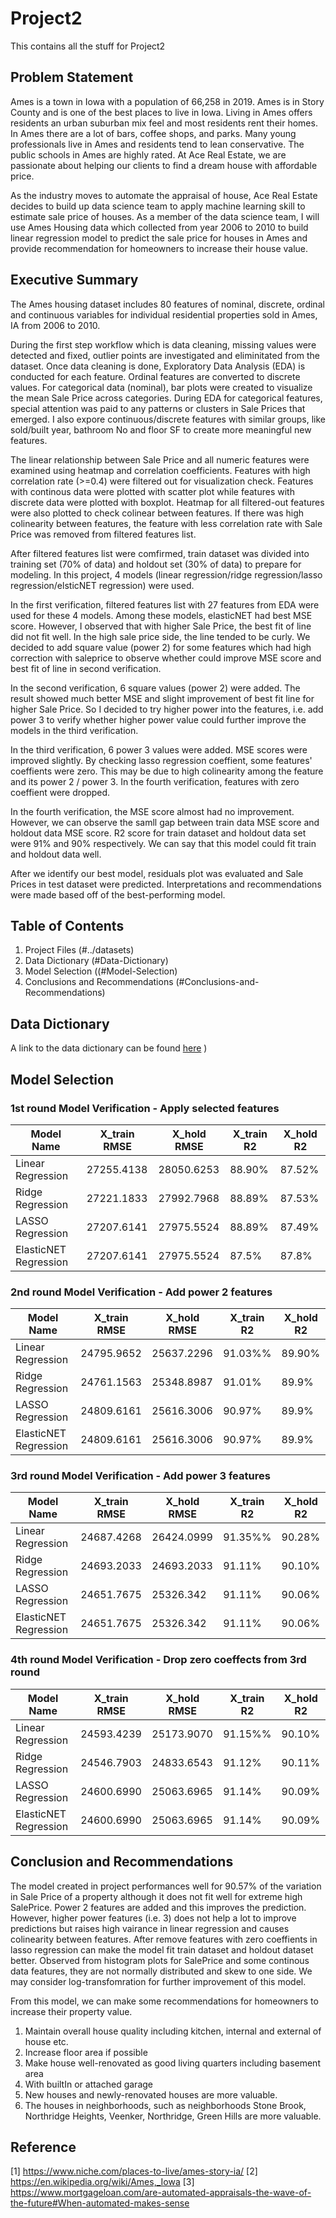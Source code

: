 # Project2
This contains all the stuff for Project2
## Problem Statement

Ames is a town in Iowa with a population of 66,258 in 2019. Ames is in Story County and is one of the best places to live in Iowa. Living in Ames offers residents an urban suburban mix feel and most residents rent their homes. In Ames there are a lot of bars, coffee shops, and parks. Many young professionals live in Ames and residents tend to lean conservative. The public schools in Ames are highly rated. At Ace Real Estate, we are passionate about helping our clients to find a dream house with affordable price. 

As the industry moves to automate the appraisal of house, Ace Real Estate decides to build up data science team to apply machine learning skill to estimate sale price of houses. As a member of the data science team, I will use Ames Housing data which collected from year 2006 to 2010 to build linear regression model to predict the sale price for houses in Ames and provide recommendation for homeowners to  increase their house value. 

## Executive Summary
The Ames housing dataset includes 80 features of nominal, discrete, ordinal and continuous variables for individual residential properties sold in Ames, IA from 2006 to 2010.

During the first step workflow which is data cleaning, missing values were detected and fixed, outlier points are investigated and eliminitated from the dataset. Once data cleaning is done, Exploratory Data Analysis (EDA) is conducted for each feature. Ordinal features are converted to discrete values. For categorical data (nominal), bar plots were created to visualize the mean Sale Price across categories. During EDA for categorical features, special attention was paid to any patterns or clusters in Sale Prices that emerged. I also expore continuous/discrete features with similar groups, like sold/built year, bathroom No and floor SF to create more meaningful new features. 

The linear relationship between Sale Price and all numeric features were examined using heatmap and correlation coefficients. Features with high correlation rate (>=0.4) were filtered out for visualization check. 
Features with continous data were plotted with scatter plot while features with discrete data were plotted with boxplot. 
Heatmap for all filtered-out features were also plotted to check colinear between features. If there was high colinearity between features, the feature with less correlation rate with Sale Price was removed from filtered features list. 

After filtered features list were comfirmed, train dataset was divided into training set (70% of data) and holdout set (30% of data) to prepare for modeling. In this project, 4 models (linear regression/ridge regression/lasso regression/elsticNET regression) were used. 

In the first verification, filtered features list with 27 features from EDA were used for these 4 models. Among these models, elasticNET had best MSE score. However, I observed that with higher Sale Price, the best fit of line did not fit well. In the high sale price side, the line tended to be curly. We decided to add square value (power 2) for some features which had high correction with saleprice to observe whether could improve MSE score and best fit of line in second verification. 

In the second verification, 6 square values (power 2) were added. The result showed much better MSE and slight improvement of best fit line for higher Sale Price. So I decided to try higher power into the features, i.e. add power 3 to verify whether higher power value could further improve the models in the third verification. 

In the third verification, 6 power 3 values were added. MSE scores were improved slightly. By checking lasso regression coeffient, some features' coeffients were zero. This may be due to high colinearity among the feature and its power 2 / power 3. In the fourth verification, features with zero coeffient were dropped. 


In the fourth verification, the MSE score almost had no improvement. However, we can observe the samll gap between train data MSE score and holdout data MSE score. R2 score for train dataset and holdout data set were 91% and 90% respectively. We can say that this model could fit train and holdout data well. 

After we identify our best model, residuals plot was evaluated and Sale Prices in test dataset were predicted. Interpretations and recommendations were made based off of the best-performing model.

## Table of Contents
1. Project Files (#../datasets)
2. Data Dictionary (#Data-Dictionary)
3. Model Selection ((#Model-Selection)
4. Conclusions and Recommendations (#Conclusions-and-Recommendations)

## Data Dictionary
A link to the data dictionary can be found [here](http://jse.amstat.org/v19n3/decock/DataDocumentation.txt)
)
## Model Selection
### 1st round Model Verification - Apply selected features
Model Name | X_train RMSE | X_hold RMSE|X_train R2|X_hold R2
-|-|-|-|-
Linear Regression |27255.4138|28050.6253|88.90%|87.52%
Ridge Regression|27221.1833|27992.7968|88.89%|87.53%
LASSO Regression|27207.6141|27975.5524|88.89%|87.49%
ElasticNET Regression|27207.6141|27975.5524|87.5%|87.8%

### 2nd round Model Verification - Add power 2 features
Model Name | X_train RMSE | X_hold RMSE|X_train R2|X_hold R2
-|-|-|-|-
Linear Regression |24795.9652|25637.2296|91.03%%|89.90%
Ridge Regression|24761.1563|25348.8987|91.01%|89.9%
LASSO Regression|24809.6161|25616.3006|90.97%|89.9%
ElasticNET Regression|24809.6161|25616.3006|90.97%|89.9%

### 3rd round Model Verification - Add power 3 features
Model Name | X_train RMSE | X_hold RMSE|X_train R2|X_hold R2
-|-|-|-|-
Linear Regression|24687.4268|26424.0999|91.35%%|90.28%
Ridge Regression|24693.2033|24693.2033|91.11%|90.10%
LASSO Regression|24651.7675|25326.342|91.11%|90.06%
ElasticNET Regression|24651.7675|25326.342|91.11%|90.06%

### 4th round Model Verification - Drop zero coeffects from 3rd round
Model Name | X_train RMSE | X_hold RMSE|X_train R2|X_hold R2
-|-|-|-|-
Linear Regression|24593.4239|25173.9070|91.15%%|90.10%
Ridge Regression|24546.7903|24833.6543|91.12%|90.11%
LASSO Regression|24600.6990|25063.6965|91.14%|90.09%
ElasticNET Regression|24600.6990|25063.6965|91.14%|90.09%


## Conclusion and Recommendations
The model created in project performances well for 90.57% of the variation in Sale Price of a property although it does not fit well for extreme high SalePrice. Power 2 features are added and this improves the prediction. However, higher power features (i.e. 3) does not help a lot to improve predictions but raises high vairance in linear regression and causes colinearity between features. After remove features with zero coeffients in lasso regression can make the model fit train dataset and holdout dataset better. Observed from histogram plots for SalePrice and some continous data features, they are not normally distributed and skew to one side. We may consider log-transfomration for further improvement of this model. 

From this model, we can make some recommendations for homeowners to increase their property value. 
  1. Maintain overall house quality including kitchen, internal and external of house etc.
  2. Increase floor area if possible 
  3. Make house well-renovated as good living quarters including basement area
  4. With builtIn or attached garage
  5. New houses and newly-renovated houses are more valuable. 
  6. The houses in neighborhoods, such as neighborhoods Stone Brook, Northridge Heights, Veenker, Northridge, Green Hills are more valuable. 

## Reference
[1] https://www.niche.com/places-to-live/ames-story-ia/
[2] https://en.wikipedia.org/wiki/Ames,_Iowa
[3] https://www.mortgageloan.com/are-automated-appraisals-the-wave-of-the-future#When-automated-makes-sense
